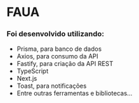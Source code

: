 # FAUA

### Foi desenvolvido utilizando:
- Prisma, para banco de dados
- Axios, para consumo da API
- Fastify, para criação da API REST
- TypeScript
- Next.js
- Toast, para notificações
- Entre outras ferramentas e bibliotecas...
